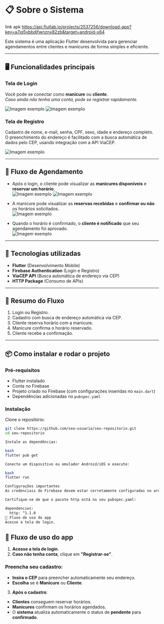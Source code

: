 # 📋 Sobre o Sistema
link apk
https://api.flutlab.io/projects/2537256/download-app?key=a7iq5ybbdjfwnznx82zb&target=android-x64

Este sistema é uma aplicação Flutter desenvolvida para gerenciar agendamentos entre clientes e manicures de forma simples e eficiente.

---

## 🖥 Funcionalidades principais

### Tela de Login
Você pode se conectar como **manicure** ou **cliente**.  
*Caso ainda não tenha uma conta, pode se registrar rapidamente.*

![Imagem exemplo](img1.jpeg)
![Imagem exemplo](img4.jpeg)

### Tela de Registro
Cadastro de nome, e-mail, senha, CPF, sexo, idade e endereço completo.  
O preenchimento do endereço é facilitado com a busca automática de dados pelo CEP, usando integração com a API ViaCEP.

![Imagem exemplo](img3.jpeg)

---

## 🔄 Fluxo de Agendamento

- Após o login, o cliente pode visualizar as **manicures disponíveis** e **reservar um horário**.  
![Imagem exemplo](img5.jpeg)
![Imagem exemplo](img6.jpeg)

- A manicure pode visualizar as **reservas recebidas** e **confirmar ou não** os horários solicitados.  
  ![Imagem exemplo](img7.jpeg)

- Quando o horário é confirmado, o **cliente é notificado** que seu agendamento foi aprovado.  
![Imagem exemplo](img8.jpeg)

---

## 🚀 Tecnologias utilizadas

- **Flutter** (Desenvolvimento Mobile)
- **Firebase Authentication** (Login e Registro)
- **ViaCEP API** (Busca automática de endereço via CEP)
- **HTTP Package** (Consumo de APIs)

---

## 🎯 Resumo do Fluxo

1. Login ou Registro.
2. Cadastro com busca de endereço automática via CEP.
3. Cliente reserva horário com a manicure.
4. Manicure confirma o horário reservado.
5. Cliente recebe a confirmação.

---

## 📦 Como instalar e rodar o projeto

### Pré-requisitos

- Flutter instalado
- Conta no Firebase
- Projeto criado no Firebase (com configurações inseridas no `main.dart`)
- Dependências adicionadas no `pubspec.yaml`

### Instalação

Clone o repositório:

```bash
git clone https://github.com/seu-usuario/seu-repositorio.git
cd seu-repositorio

Instale as dependências:

bash
flutter pub get

Conecte um dispositivo ou emulador Android/iOS e execute:

bash
flutter run

Configurações importantes
As credenciais do Firebase devem estar corretamente configuradas no arquivo main.dart.

Certifique-se de que o pacote http está no seu pubspec.yaml:

dependencies:
  http: ^1.1.0
📱 Fluxo de uso do app
Acesse a tela de login.
```

## 📱 Fluxo de uso do app

1. **Acesse a tela de login**.
2. **Caso não tenha conta**, clique em **"Registrar-se"**.

### Preencha seu cadastro:

- **Insira o CEP** para preencher automaticamente seu endereço.
- **Escolha** se é **Manicure** ou **Cliente**.

3. **Após o cadastro**:

- **Clientes** conseguem reservar horários.
- **Manicures** confirmam os horários agendados.
- O **sistema** atualiza automaticamente o status de **pendente** para **confirmado**.
